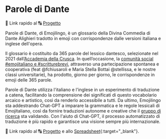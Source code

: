 # Parole di Dante

🔗 Link rapido al 🔠 [Progetto](/it/parole_di_dante_table)

Parole di Dante, di Emojilingo, è un glossario della Divina Commedia di Dante Alighieri tradotto in emoji con corrispondenze dalle versioni italiana e inglese dell'opera.

Il glossario è costituito da 365 parole del lessico dantesco, selezionate nel 2021 dall’[Accademia della Crusca](https://accademiadellacrusca.it/it/dante). In quell’occasione, la [comunità social #emojitaliano e #scritturebrevi](https://twitter.com/search?q=emojitaliano&src=typed_query), attraverso una partecipazione spontanea e cooperativa (feat @fchiusaroli e Maria Stella Bottai @stellissa, e le nostre classi universitarie), ha prodotto, giorno per giorno, le corrispondenze in emoji delle 365 parole.

Parole di Dante utilizza l'italiano e l'inglese in un esperimento di traduzione a catena, facilitando la comprensione dei significati di questo vocabolario arcaico e artistico, così da renderlo accessibile a tutti.
Da ultimo, Emojilingo sta addestrando Chat-GPT a imparare la grammatica e le regole lessicali di Emojitaliano, così da fornire traduzioni autonome e creative che il [gruppo di ricerca](https://ceur-ws.org/Vol-3596/paper15.pdf) sta validando. Con l'aiuto di Chat-GPT, il processo automatizzato di traduzione è più rapido e garantisce una visione sempre più internazionale.

🔗 Link rapido al 🔠 [Progetto](/it/parole_di_dante_table) e allo [Spreadsheet](/parole_di_dante_spreadsheet){:target="_blank"}.